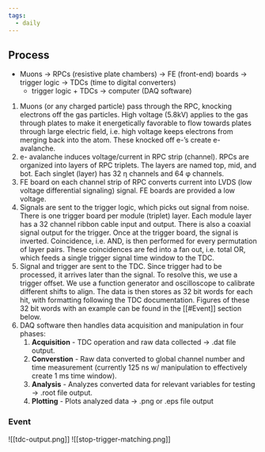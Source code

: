 ```yaml
---
tags:
  - daily
---
```

## Process
- Muons → RPCs (resistive plate chambers) → FE (front-end) boards → trigger logic → TDCs (time to digital converters)
	- trigger logic + TDCs → computer (DAQ software)

1. Muons (or any charged particle) pass through the RPC, knocking electrons off the gas particles. High voltage (5.8kV) applies to the gas through plates to make it energetically favorable to flow towards plates through large electric field, i.e. high voltage keeps electrons from merging back into the atom. These knocked off e-’s create e- avalanche.
2. e- avalanche induces voltage/current in RPC strip (channel). RPCs are organized into layers of RPC triplets. The layers are named top, mid, and bot. Each singlet (layer) has 32 η channels and 64 φ channels.
3. FE board on each channel strip of RPC converts current into LVDS (low voltage differential signaling) signal. FE boards are provided a low voltage.
4. Signals are sent to the trigger logic, which picks out signal from noise. There is one trigger board per module (triplet) layer. Each module layer has a 32 channel ribbon cable input and output. There is also a coaxial signal output for the trigger. Once at the trigger board, the signal is inverted. Coincidence, i.e. AND, is then performed for every permutation of layer pairs. These coincidences are fed into a fan out, i.e. total OR, which feeds a single trigger signal time window to the TDC.
5. Signal and trigger are sent to the TDC. Since trigger had to be processed, it arrives later than the signal. To resolve this, we use a trigger offset. We use a function generator and oscilloscope to calibrate different shifts to align. The data is then stores as 32 bit words for each hit, with formatting following the TDC documentation. Figures of these 32 bit words with an example can be found in the [[#Event]] section below.
6. DAQ software then handles data acquisition and manipulation in four phases:
	1. **Acquisition** - TDC operation and raw data collected → .dat file output.
	2. **Converstion** - Raw data converted to global channel number and time measurement (currently 125 ns w/ manipulation to effectively create 1 ms time window).
	3. **Analysis** - Analyzes converted data for relevant variables for testing → .root file output.
	4. **Plotting** - Plots analyzed data → .png or .eps file output

### Event
![[tdc-output.png]]
![[stop-trigger-matching.png]]